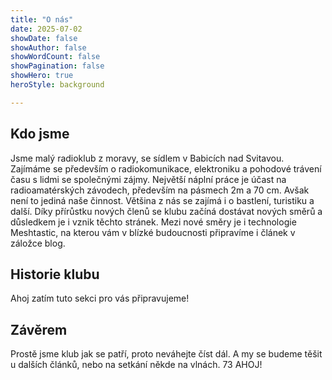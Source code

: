 ```yaml
---
title: "O nás"
date: 2025-07-02
showDate: false
showAuthor: false
showWordCount: false
showPagination: false
showHero: true
heroStyle: background

---
```


## Kdo jsme
Jsme malý radioklub z moravy, se sídlem v Babicích nad Svitavou. Zajímáme se především o radiokomunikace, elektroniku a pohodové trávení času s lidmi se společnými zájmy. Největší náplní práce je účast na radioamatérských závodech, především na pásmech 2m a 70 cm. Avšak není to jediná naše činnost. Většina z nás se zajímá i o bastlení, turistiku a další. Díky přírůstku nových členů se klubu začíná dostávat nových směrů a důsledkem je i vznik těchto stránek. Mezi nové směry je i technologie Meshtastic, na kterou vám v blízké budoucnosti připravíme i článek v záložce blog.

## Historie klubu
Ahoj zatím tuto sekci pro vás připravujeme!

## Závěrem
Prostě jsme klub jak se patří, proto neváhejte číst dál. A my se budeme těšit u dalších článků, nebo na setkání někde na vlnách. 73 AHOJ!